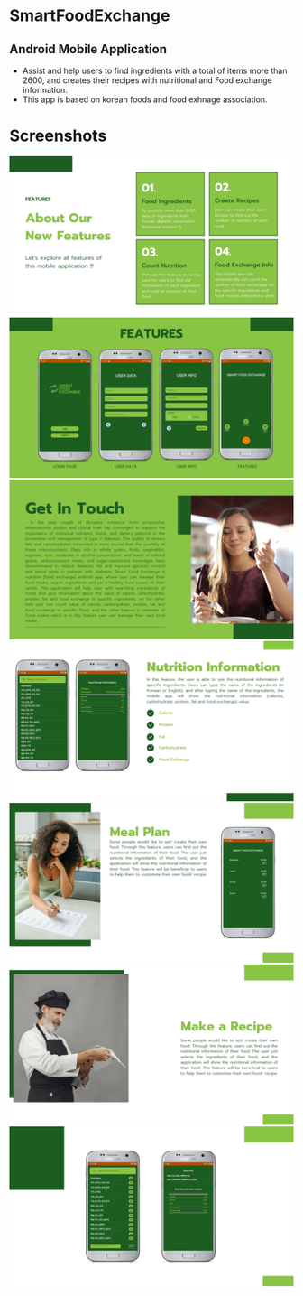 # SmartFoodExchange
## Android Mobile Application
- Assist and help users to find ingredients with a total of items more than 2600, and creates their recipes with nutritional and Food exchange information.
- This app is based on korean foods and food exhnage association. 

# Screenshots
<img src="screenshots/3.jpg">
<img src="screenshots/4.jpg">
<img src="screenshots/5.jpg">
<img src="screenshots/6.jpg">
<img src="screenshots/7.jpg">
<img src="screenshots/8.jpg">
<img src="screenshots/9.jpg">
